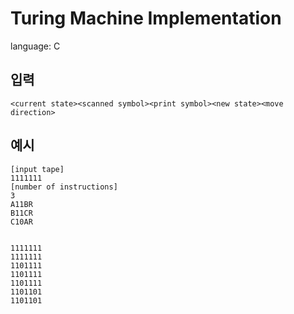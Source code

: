 # Turing Machine Implementation 
 language: C

## 입력

```
<current state><scanned symbol><print symbol><new state><move direction>
```

## 예시

```
[input tape]
1111111
[number of instructions]
3
A11BR
B11CR
C10AR


1111111
1111111
1101111
1101111
1101111
1101101
1101101
```